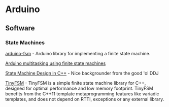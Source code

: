 # Arduino



## Software


### State Machines


[arduino-fsm](https://github.com/jonblack/arduino-fsm) - Arduino library
for implementing a finite state machine.

[Arduino multitasking using finite state machines](https://jonblack.me/arduino-multitasking-using-finite-state-machines/)

[State Machine Design in C++](http://www.drdobbs.com/cpp/state-machine-design-in-c/184401236?pgno=1)
\- Nice backgrounder from the good 'ol DDJ


[TinyFSM](https://digint.ch/tinyfsm/) - TinyFSM is a simple finite state
machine library for C++, designed for optimal performance and low memory
footprint. TinyFSM benefits from the C++11 template metaprogramming features like variadic templates, and does not depend on RTTI, exceptions or any external library.
